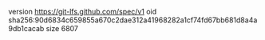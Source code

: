 version https://git-lfs.github.com/spec/v1
oid sha256:90d6834c659855a670c2dae312a41968282a1cf74fd67bb681d8a4a9db1cacab
size 6807
